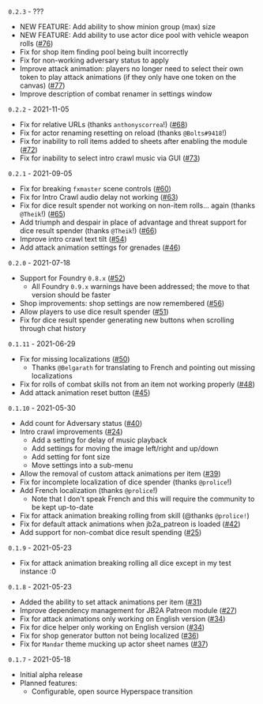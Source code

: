 `0.2.3` - ???
* NEW FEATURE: Add ability to show minion group (max) size
* NEW FEATURE: Add ability to use actor dice pool with vehicle weapon rolls ([#76](https://github.com/wrycu/StarWarsFFG-Enhancements/issues/76))
* Fix for shop item finding pool being built incorrectly
* Fix for non-working adversary status to apply
* Improve attack animation: players no longer need to select their own token to play attack animations (if they only have one token on the canvas) ([#77](https://github.com/wrycu/StarWarsFFG-Enhancements/issues/77))
* Improve description of combat renamer in settings window

`0.2.2` - 2021-11-05
* Fix for relative URLs (thanks `anthonyscorrea`!) ([#68](https://github.com/wrycu/StarWarsFFG-Enhancements/issues/68))
* Fix for actor renaming resetting on reload (thanks `@Bolts#9418`!)
* Fix for inability to roll items added to sheets after enabling the module ([#72](https://github.com/wrycu/StarWarsFFG-Enhancements/issues/72))
* Fix for inability to select intro crawl music via GUI ([#73](https://github.com/wrycu/StarWarsFFG-Enhancements/issues/73))

`0.2.1` - 2021-09-05
* Fix for breaking `fxmaster` scene controls ([#60](https://github.com/wrycu/StarWarsFFG-Enhancements/issues/60))
* Fix for Intro Crawl audio delay not working ([#63](https://github.com/wrycu/StarWarsFFG-Enhancements/issues/63))
* Fix for dice result spender not working on non-item rolls... again (thanks `@Theik`!) ([#65](https://github.com/wrycu/StarWarsFFG-Enhancements/issues/65))
* Add triumph and despair in place of advantage and threat support for dice result spender (thanks `@Theik`!) ([#66](https://github.com/wrycu/StarWarsFFG-Enhancements/issues/66))
* Improve intro crawl text tilt ([#54](https://github.com/wrycu/StarWarsFFG-Enhancements/pull/54))
* Add attack animation settings for grenades ([#46](https://github.com/wrycu/StarWarsFFG-Enhancements/issues/46))

`0.2.0` - 2021-07-18
* Support for Foundry `0.8.x` ([#52](https://github.com/wrycu/StarWarsFFG-Enhancements/issues/52))
    * All Foundry `0.9.x` warnings have been addressed; the move to that version should be faster
* Shop improvements: shop settings are now remembered ([#56](https://github.com/wrycu/StarWarsFFG-Enhancements/issues/56))
* Allow players to use dice result spender ([#51](https://github.com/wrycu/StarWarsFFG-Enhancements/issues/51))
* Fix for dice result spender generating new buttons when scrolling through chat history

`0.1.11` - 2021-06-29
* Fix for missing localizations ([#50](https://github.com/wrycu/StarWarsFFG-Enhancements/issues/50))
   * Thanks `@Belgarath` for translating to French and pointing out missing localizations
* Fix for rolls of combat skills not from an item not working properly ([#48](https://github.com/wrycu/StarWarsFFG-Enhancements/issues/48))
* Add attack animation reset button ([#45](https://github.com/wrycu/StarWarsFFG-Enhancements/issues/45))

`0.1.10` - 2021-05-30
* Add count for Adversary status ([#40](https://github.com/wrycu/StarWarsFFG-Enhancements/issues/40))
* Intro crawl improvements ([#24](https://github.com/wrycu/StarWarsFFG-Enhancements/issues/24))
    * Add a setting for delay of music playback
    * Add settings for moving the image left/right and up/down
    * Add setting for font size
    * Move settings into a sub-menu
* Allow the removal of custom attack animations per item ([#39](https://github.com/wrycu/StarWarsFFG-Enhancements/issues/39))
* Fix for incomplete localization of dice spender (thanks `@prolice`!)
* Add French localization (thanks `@prolice`!)
    * Note that I don't speak French and this will require the community to be kept up-to-date 
* Fix for attack animation breaking rolling from skill (@thanks `@prolice!`)
* Fix for default attack animations when jb2a_patreon is loaded ([#42](https://github.com/wrycu/StarWarsFFG-Enhancements/issues/42))
* Add support for non-combat dice result spending ([#25](https://github.com/wrycu/StarWarsFFG-Enhancements/issues/25))

`0.1.9` - 2021-05-23
* Fix for attack animation breaking rolling all dice except in my test instance :0

`0.1.8` - 2021-05-23
* Added the ability to set attack animations per item ([#31](https://github.com/wrycu/StarWarsFFG-Enhancements/issues/31))
* Improve dependency management for JB2A Patreon module ([#27](https://github.com/wrycu/StarWarsFFG-Enhancements/issues/27))
* Fix for attack animations only working on English version ([#34](https://github.com/wrycu/StarWarsFFG-Enhancements/issues/34))
* Fix for dice helper only working on English version ([#34](https://github.com/wrycu/StarWarsFFG-Enhancements/issues/34))
* Fix for shop generator button not being localized ([#36](https://github.com/wrycu/StarWarsFFG-Enhancements/issues/36))
* Fix for `Mandar` theme mucking up actor sheet names ([#37](https://github.com/wrycu/StarWarsFFG-Enhancements/issues/37))

`0.1.7` - 2021-05-18
* Initial alpha release
* Planned features:
    * Configurable, open source Hyperspace transition
